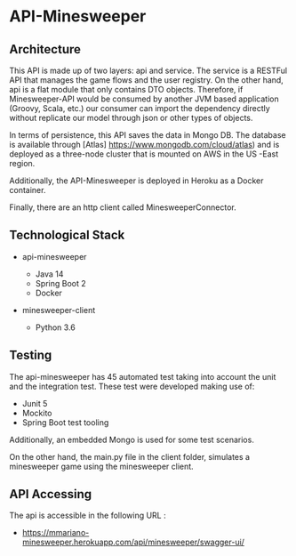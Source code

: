 # API-Minesweeper


## Architecture

This API is made up of two layers: api and service. The service is a RESTFul API that manages the game flows and
the user registry. On the other hand, api is a flat module that only contains DTO objects. Therefore, if Minesweeper-API
would be consumed by another JVM based application (Groovy, Scala, etc.) our consumer can import the dependency directly without
replicate our model through json or other types of objects.

In terms of persistence, this API saves the data in Mongo DB. The database is available through [Atlas] https://www.mongodb.com/cloud/atlas) 
and is deployed as a three-node cluster that is mounted on AWS in the US -East region.

Additionally, the API-Minesweeper is deployed in Heroku as a Docker container.

Finally, there are an http client called MinesweeperConnector.

## Technological Stack

* api-minesweeper
    * Java 14
    * Spring Boot 2
    * Docker
    
* minesweeper-client
    * Python 3.6
    
## Testing

The api-minesweeper has 45 automated test taking into account the unit and the integration test. 
These test were developed making use of:

* Junit 5
* Mockito
* Spring Boot test tooling

Additionally, an embedded Mongo is used for some test scenarios.

On the other hand, the main.py file in the client folder, simulates
a minesweeper game using the minesweeper client.

## API Accessing

The api is accessible in the following URL : 

* https://mmariano-minesweeper.herokuapp.com/api/minesweeper/swagger-ui/

